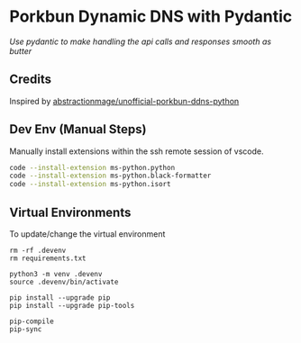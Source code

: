 # Porkbun Dynamic DNS with Pydantic
*Use pydantic to make handling the api calls and responses smooth as butter*

## Credits
Inspired by [abstractionmage/unofficial-porkbun-ddns-python](https://github.com/abstractionmage/unofficial-porkbun-ddns-python)


## Dev Env (Manual Steps)
Manually install extensions within the ssh remote session of vscode.
```sh
code --install-extension ms-python.python
code --install-extension ms-python.black-formatter
code --install-extension ms-python.isort
```

## Virtual Environments
To update/change the virtual environment
```
rm -rf .devenv
rm requirements.txt

python3 -m venv .devenv
source .devenv/bin/activate

pip install --upgrade pip
pip install --upgrade pip-tools

pip-compile
pip-sync
```
